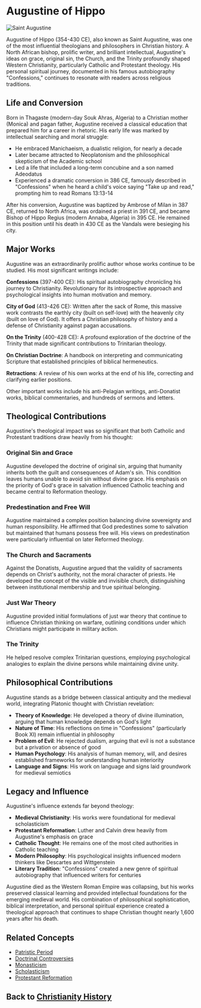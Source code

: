 # Augustine of Hippo

![Saint Augustine](../../images/augustine.jpg)

Augustine of Hippo (354-430 CE), also known as Saint Augustine, was one of the most influential theologians and philosophers in Christian history. A North African bishop, prolific writer, and brilliant intellectual, Augustine's ideas on grace, original sin, the Church, and the Trinity profoundly shaped Western Christianity, particularly Catholic and Protestant theology. His personal spiritual journey, documented in his famous autobiography "Confessions," continues to resonate with readers across religious traditions.

## Life and Conversion

Born in Thagaste (modern-day Souk Ahras, Algeria) to a Christian mother (Monica) and pagan father, Augustine received a classical education that prepared him for a career in rhetoric. His early life was marked by intellectual searching and moral struggle:

- He embraced Manichaeism, a dualistic religion, for nearly a decade
- Later became attracted to Neoplatonism and the philosophical skepticism of the Academic school
- Led a life that included a long-term concubine and a son named Adeodatus
- Experienced a dramatic conversion in 386 CE, famously described in "Confessions" when he heard a child's voice saying "Take up and read," prompting him to read Romans 13:13-14

After his conversion, Augustine was baptized by Ambrose of Milan in 387 CE, returned to North Africa, was ordained a priest in 391 CE, and became Bishop of Hippo Regius (modern Annaba, Algeria) in 395 CE. He remained in this position until his death in 430 CE as the Vandals were besieging his city.

## Major Works

Augustine was an extraordinarily prolific author whose works continue to be studied. His most significant writings include:

**Confessions** (397-400 CE): His spiritual autobiography chronicling his journey to Christianity. Revolutionary for its introspective approach and psychological insights into human motivation and memory.

**City of God** (413-426 CE): Written after the sack of Rome, this massive work contrasts the earthly city (built on self-love) with the heavenly city (built on love of God). It offers a Christian philosophy of history and a defense of Christianity against pagan accusations.

**On the Trinity** (400-428 CE): A profound exploration of the doctrine of the Trinity that made significant contributions to Trinitarian theology.

**On Christian Doctrine**: A handbook on interpreting and communicating Scripture that established principles of biblical hermeneutics.

**Retractions**: A review of his own works at the end of his life, correcting and clarifying earlier positions.

Other important works include his anti-Pelagian writings, anti-Donatist works, biblical commentaries, and hundreds of sermons and letters.

## Theological Contributions

Augustine's theological impact was so significant that both Catholic and Protestant traditions draw heavily from his thought:

### Original Sin and Grace
Augustine developed the doctrine of original sin, arguing that humanity inherits both the guilt and consequences of Adam's sin. This condition leaves humans unable to avoid sin without divine grace. His emphasis on the priority of God's grace in salvation influenced Catholic teaching and became central to Reformation theology.

### Predestination and Free Will
Augustine maintained a complex position balancing divine sovereignty and human responsibility. He affirmed that God predestines some to salvation but maintained that humans possess free will. His views on predestination were particularly influential on later Reformed theology.

### The Church and Sacraments
Against the Donatists, Augustine argued that the validity of sacraments depends on Christ's authority, not the moral character of priests. He developed the concept of the visible and invisible church, distinguishing between institutional membership and true spiritual belonging.

### Just War Theory
Augustine provided initial formulations of just war theory that continue to influence Christian thinking on warfare, outlining conditions under which Christians might participate in military action.

### The Trinity
He helped resolve complex Trinitarian questions, employing psychological analogies to explain the divine persons while maintaining divine unity.

## Philosophical Contributions

Augustine stands as a bridge between classical antiquity and the medieval world, integrating Platonic thought with Christian revelation:

- **Theory of Knowledge**: He developed a theory of divine illumination, arguing that human knowledge depends on God's light
- **Nature of Time**: His reflections on time in "Confessions" (particularly Book XI) remain influential in philosophy
- **Problem of Evil**: He rejected dualism, arguing that evil is not a substance but a privation or absence of good
- **Human Psychology**: His analysis of human memory, will, and desires established frameworks for understanding human interiority
- **Language and Signs**: His work on language and signs laid groundwork for medieval semiotics

## Legacy and Influence

Augustine's influence extends far beyond theology:

- **Medieval Christianity**: His works were foundational for medieval scholasticism
- **Protestant Reformation**: Luther and Calvin drew heavily from Augustine's emphasis on grace
- **Catholic Thought**: He remains one of the most cited authorities in Catholic teaching
- **Modern Philosophy**: His psychological insights influenced modern thinkers like Descartes and Wittgenstein
- **Literary Tradition**: "Confessions" created a new genre of spiritual autobiography that influenced writers for centuries

Augustine died as the Western Roman Empire was collapsing, but his works preserved classical learning and provided intellectual foundations for the emerging medieval world. His combination of philosophical sophistication, biblical interpretation, and personal spiritual experience created a theological approach that continues to shape Christian thought nearly 1,600 years after his death.

## Related Concepts
- [Patristic Period](./patristic_period.md)
- [Doctrinal Controversies](./doctrinal_controversies.md)
- [Monasticism](./monasticism.md)
- [Scholasticism](./scholasticism.md)
- [Protestant Reformation](./protestant_reformation.md)

## Back to [Christianity History](./README.md)

